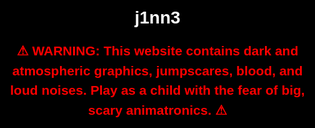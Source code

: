 <!DOCTYPE html>
<html lang="en">
<head>
  <meta charset="UTF-8">
  <meta name="viewport" content="width=device-width, initial-scale=1.0">
  <title>j1nn3 - Nightmares Await</title>
  <style>
    body {
      background-color: black;
      color: white;
      font-family: 'Arial', sans-serif;
      margin: 0;
      padding: 0;
      display: flex;
      align-items: center;
      justify-content: center;
      height: 100vh;
      overflow: hidden;
    }
    
    h1 {
      font-size: 3em;
      text-align: center;
      margin-bottom: 20px;
      text-shadow: 0 0 20px rgba(255, 0, 0, 0.7);
    }

    p {
      font-size: 1.2em;
      line-height: 1.5;
      text-align: center;
      margin-bottom: 30px;
    }

    .warning {
      color: red;
      font-size: 1.5em;
      font-weight: bold;
    }

    .scary-image {
      width: 100%;
      max-width: 800px;
      border: 5px solid red;
      border-radius: 10px;
      box-shadow: 0 0 20px rgba(255, 0, 0, 0.7);
      animation: pulse 2s infinite;
    }

    .container {
      text-align: center;
      position: relative;
    }

    .atmosphere {
      position: fixed;
      top: 0;
      left: 0;
      width: 100%;
      height: 100%;
      z-index: -1;
      animation: backgroundAnimation 20s infinite alternate;
    }

    @keyframes backgroundAnimation {
      0% { background-color: #000; }
      50% { background-color: #222; }
      100% { background-color: #000; }
    }

    @keyframes pulse {
      0% { transform: scale(1); }
      50% { transform: scale(1.05); }
      100% { transform: scale(1); }
    }
  </style>
</head>
<body>
  <div class="container">
    <h1>j1nn3</h1>
    <div class="atmosphere"></div>
    <p class="warning">⚠ WARNING: This website contains dark and atmospheric graphics, jumpscares, blood, and loud noises. Play as a child with the fear of big, scary animatronics. ⚠</p>
  </div>
</body>
</html>
